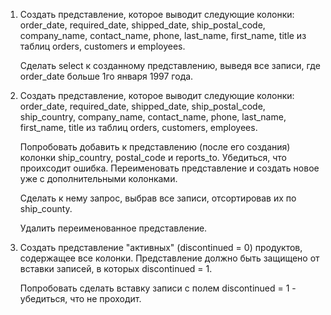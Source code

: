 1. Создать представление, которое выводит следующие колонки:
    order_date, required_date, shipped_date, ship_postal_code, company_name, 
    contact_name, phone, last_name, first_name, title
    из таблиц orders, customers и employees.
    
    Сделать select к созданному представлению, выведя все записи, где order_date больше 1го января 1997 года.

2. Создать представление, которое выводит следующие колонки:
    order_date, required_date, shipped_date, ship_postal_code, ship_country, 
    company_name, contact_name, phone, last_name, first_name, title 
    из таблиц orders, customers, employees.
    
    Попробовать добавить к представлению (после его создания) колонки ship_country, 
    postal_code и reports_to. Убедиться, что проихсодит ошибка. 
    Переименовать представление и создать новое уже с дополнительными колонками.

    Сделать к нему запрос, выбрав все записи, отсортировав их по ship_county.

    Удалить переименованное представление.

3.  Создать представление "активных" (discontinued = 0) продуктов, содержащее все колонки. 
    Представление должно быть защищено от вставки записей, в которых discontinued = 1.

    Попробовать сделать вставку записи с полем discontinued = 1 - убедиться, что не проходит.
